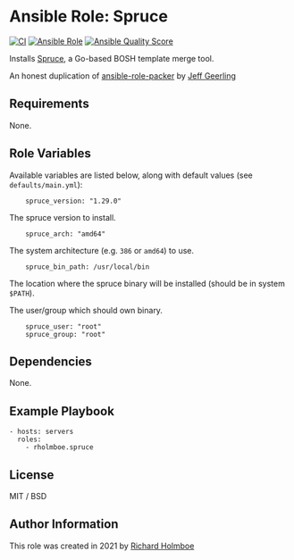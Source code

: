 # Ansible Role: Spruce

[![CI](https://github.com/rholmboe/ansible-role-spruce/actions/workflows/ci.yml/badge.svg)](https://github.com/rholmboe/ansible-role-spruce/actions/workflows/ci.yml)
[![Ansible Role](https://img.shields.io/ansible/role/57227?logo=ansible)](https://galaxy.ansible.com/rholmboe/spruce)
[![Ansible Quality Score](https://img.shields.io/ansible/quality/57227?logo=ansible)](https://galaxy.ansible.com/rholmboe/spruce)

Installs [Spruce](https://github.com/geofffranks/spruce), a Go-based BOSH template merge tool.

An honest duplication of [ansible-role-packer](https://github.com/geerlingguy/ansible-role-packer/) by [Jeff Geerling](https://www.jeffgeerling.com/)

## Requirements

None.

## Role Variables

Available variables are listed below, along with default values (see `defaults/main.yml`):

```
    spruce_version: "1.29.0"
```

The spruce version to install.

```
    spruce_arch: "amd64"
```

The system architecture (e.g. `386` or `amd64`) to use.

```
    spruce_bin_path: /usr/local/bin
```

The location where the spruce binary will be installed (should be in system `$PATH`).

The user/group which should own binary.

```
    spruce_user: "root"
    spruce_group: "root"
```

## Dependencies

None.

## Example Playbook

    - hosts: servers
      roles:
        - rholmboe.spruce

## License

MIT / BSD

## Author Information

This role was created in 2021 by [Richard Holmboe](https://about.me/rholmboe)
